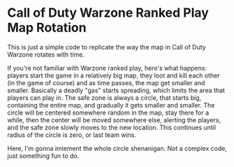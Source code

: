 # Call of Duty Warzone Ranked Play Map Rotation
This is just a simple code to replicate the way the map in Call of Duty Warzone rotates with time.

If you're not familiar with Warzone ranked play, here's what happens:
players start the game in a relatively big map, they loot and kill each other (in the game of course) and as time passes, the map get smaller and smaller. Basically a deadly "gas" starts spreading, which limits the area that players can play in. The safe zone is always a circle, that starts big, containing the entire map, and gradually it gets smaller and smaller. The circle will be centered somewhere random in the map, stay there for a while, then the center will be moved somewhere else, alerting the players, and the safe zone slowly moves to the new location. This continues until radius of the circle is zero, or last team wins.

Here, I'm gonna imlement the whole circle shenanigan. Not a complex code, just something fun to do.
